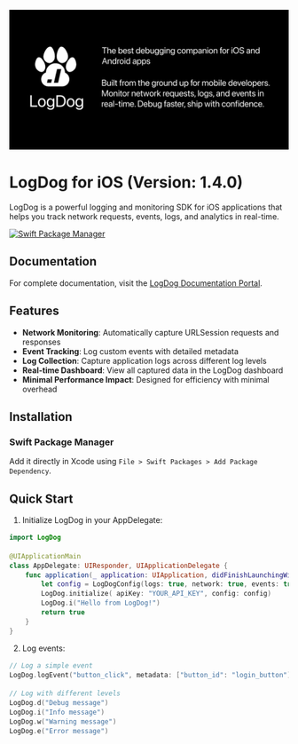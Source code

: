 ![LogDog Feature Graphic](feature-graphic.png)

# LogDog for iOS (Version: 1.4.0)

LogDog is a powerful logging and monitoring SDK for iOS applications that helps you track network requests, events, logs, and analytics in real-time.

[![Swift Package Manager](https://img.shields.io/badge/Swift%20Package%20Manager-compatible-brightgreen.svg)](https://swift.org/package-manager/)

## Documentation

For complete documentation, visit the [LogDog Documentation Portal](https://docs.logdog.app).

## Features

- **Network Monitoring**: Automatically capture URLSession requests and responses
- **Event Tracking**: Log custom events with detailed metadata
- **Log Collection**: Capture application logs across different log levels
- **Real-time Dashboard**: View all captured data in the LogDog dashboard
- **Minimal Performance Impact**: Designed for efficiency with minimal overhead

## Installation

### Swift Package Manager

Add it directly in Xcode using `File > Swift Packages > Add Package Dependency`.


## Quick Start

1. Initialize LogDog in your AppDelegate:

```swift
import LogDog

@UIApplicationMain
class AppDelegate: UIResponder, UIApplicationDelegate {
    func application(_ application: UIApplication, didFinishLaunchingWithOptions launchOptions: [UIApplication.LaunchOptionsKey: Any]?) -> Bool {
        let config = LogDogConfig(logs: true, network: true, events: true)
        LogDog.initialize( apiKey: "YOUR_API_KEY", config: config)
        LogDog.i("Hello from LogDog!")
        return true
    }
}
```


2. Log events:

```swift
// Log a simple event
LogDog.logEvent("button_click", metadata: ["button_id": "login_button"])

// Log with different levels
LogDog.d("Debug message")
LogDog.i("Info message")
LogDog.w("Warning message")
LogDog.e("Error message")
```

